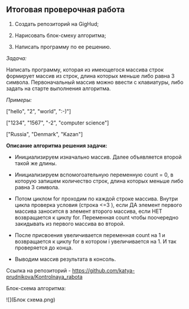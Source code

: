 ## Итоговая проверочная работа ##

1. Создать репозиторий на GigHud;

2. Нарисовать блок-смеху алгоритма;

3. Написать программу по ее решению.

*Задача:*

Написать программу, которая из имеющегося массива строк формирует массив из строк, длина которых меньше либо равна 3 символа.
Первоначальный массив можно ввести с клавиатуры, либо задать на старте выполнения алгоритма.

*Примеры:*

["hello", "2", "world", ":-)"]

["1234", "1567", "-2", "computer science"]

["Russia", "Denmark", "Kazan"]

**Описание алгоритма решения задачи:**

* Инициализируем изначально массив. Далее объявляется второй такой же длины.

* Инициализируем вспомогоательную переменную count = 0, в которую запишем количество строк, длина которых меньше либо равна 3 символа.

* Потом циклом for проходим по каждой строке массива. Внутри цикла проверка условия (строка <=3 ), если ДА элемент первого массива заносится в  элемент второго массива, если НЕТ возвращается к циклу for.
Переменная count чтобы поочередно закидывать из первого массива во второй.

* После присвоения увеличивается переменная count на 1 и возвращается к циклу for в котором i увеличивается на 1. И так проверяется до конца.

* Выводим массив результата в консоль.

Ссылка на репозиторий  -     https://github.com/katya-prudnikova/Kontrolnaya_rabota

Блок-схема алгоритма:

![](Блок схема.png)